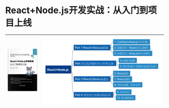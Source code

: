 # React+Node.js开发实战：从入门到项目上线

| ![book_cover](img/React+Node.js_book-cover.png) | ![mindmap](img/React+Node.js.png) |
| --- | --- |